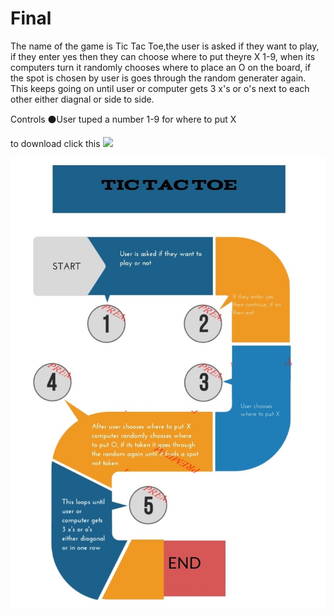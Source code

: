 # Final

The name of the game is Tic Tac Toe,the user is asked if they want to play, if they enter yes then they can choose where to put theyre X 1-9, when its computers turn it randomly chooses where to place an O on the board, if the spot is chosen by user is goes through the random generater again. This keeps going on until user or computer gets 3 x's or o's next to each other either diagnal or side to side. 

  Controls
⚫User tuped a number 1-9 for where to put X

to download click this <img src = "download pt 1.jpg" >




<img src="actual flowchart.jpg" >

